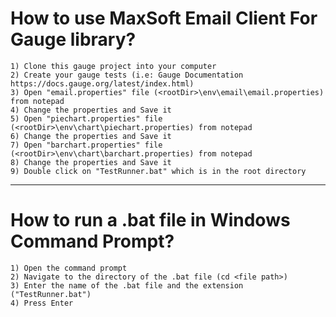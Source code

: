 # How to use MaxSoft Email Client For Gauge library?

    1) Clone this gauge project into your computer
    2) Create your gauge tests (i.e: Gauge Documentation https://docs.gauge.org/latest/index.html)
    3) Open "email.properties" file (<rootDir>\env\email\email.properties) from notepad
	4) Change the properties and Save it
	5) Open "piechart.properties" file (<rootDir>\env\chart\piechart.properties) from notepad
	6) Change the properties and Save it
	7) Open "barchart.properties" file (<rootDir>\env\chart\barchart.properties) from notepad
	8) Change the properties and Save it
    9) Double click on "TestRunner.bat" which is in the root directory
	
	
	
--------------------------------------------------------------------------------


# How to run a .bat file in Windows Command Prompt?

    1) Open the command prompt
    2) Navigate to the directory of the .bat file (cd <file path>)
    3) Enter the name of the .bat file and the extension ("TestRunner.bat")
    4) Press Enter